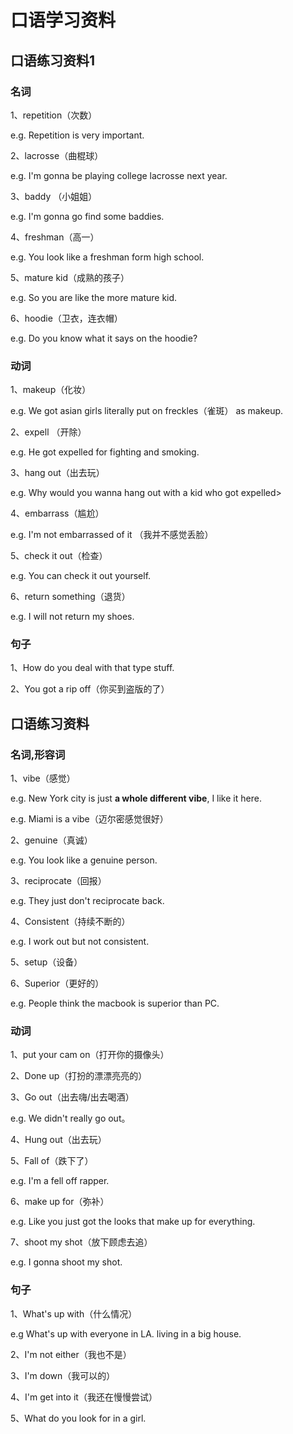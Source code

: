 # 口语学习资料

## 口语练习资料1

### 名词

1、repetition（次数）

e.g. Repetition is very important.

2、lacrosse（曲棍球）

e.g. I'm gonna be playing college lacrosse next year.

3、baddy （小姐姐）

e.g. I'm gonna go find some baddies.

4、freshman（高一）

e.g. You look like a freshman form high school.

5、mature kid（成熟的孩子）

e.g. So you are like the more mature kid.

6、hoodie（卫衣，连衣帽）

e.g. Do you know what it says on the hoodie?

### 动词

1、makeup（化妆）

e.g. We got asian girls literally put on freckles（雀斑） as makeup.

2、expell （开除）

e.g. He got expelled for fighting and smoking.

3、hang out（出去玩）

e.g. Why would you wanna hang out with a kid who got expelled>

4、embarrass（尴尬）

e.g. I'm not embarrassed of it （我并不感觉丢脸）

5、check it out（检查）

e.g. You can check it out yourself.

6、return something（退货）

e.g. I will not return my shoes.

### 句子

1、How do you deal with that type stuff.

2、You got a rip off（你买到盗版的了）

## 口语练习资料

### 名词,形容词

1、vibe（感觉）

e.g. New York city is just **a whole different vibe**, I like it here.

e.g. Miami is a vibe（迈尔密感觉很好）

2、genuine（真诚）

e.g. You look like a genuine person.

3、reciprocate（回报）

e.g. They just don't reciprocate back.

4、Consistent（持续不断的）

e.g. I work out but not consistent.

5、setup（设备）

6、Superior（更好的）

e.g. People think the macbook is superior than PC.


### 动词

1、put your cam on（打开你的摄像头）

2、Done up（打扮的漂漂亮亮的）

3、Go out（出去嗨/出去喝酒）

e.g. We didn't really go out。

4、Hung out（出去玩）

5、Fall of（跌下了）

e.g. I'm a fell off rapper.

6、make up for（弥补）

e.g. Like you just got the looks that make up for everything.

7、shoot my shot（放下顾虑去追）

e.g. I gonna shoot my shot.

### 句子

1、What's up with（什么情况）

e.g What's up with everyone in LA. living in a big house.

2、I'm not either（我也不是）

3、I'm down（我可以的）

4、I'm get into it（我还在慢慢尝试）

5、What do you look for in a girl.












 



